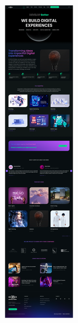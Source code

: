 ![screencapture-localhost-3000-2024-12-29-12_00_00](https://github.com/BetterDevGroup/website/blob/main/assets/images/landing.webp?raw=true)
